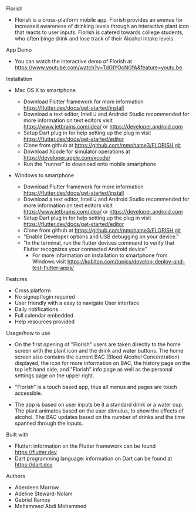 
Florish

- Florish is a cross-platform mobile app. Florish provides an avenue for increased
  awareness of drinking levels through an interactive plant icon that reacts to user inputs. Florish is catered towards   college students, who often binge drink and lose track of their Alcohol intake levels.

App Demo

- You can watch the interactive demo of Florish at https://www.youtube.com/watch?v=TdGIYOcNGfA&feature=youtu.be.

Installation

- Mac OS X to smartphone
    - Download Flutter framework for more information https://flutter.dev/docs/get-started/install
    - Download a text editor, IntelliJ and Android Studio recommended for more information on text editors visit https://www.jetbrains.com/idea/ or https://developer.android.com
    - Setup Dart plug in for help setting up the plug in visit https://flutter.dev/docs/get-started/editor
    - Clone from github at https://github.com/mmohame3/FLORISH.git
    - Download Xcode for simulator operations at https://developer.apple.com/xcode/
    - Run the "runner" to download onto mobile smartphone

- Windows to smartphone
    - Download Flutter framework for more information https://flutter.dev/docs/get-started/install
    - Download a text editor, IntelliJ and Android Studio recommended for more information on text editors visit https://www.jetbrains.com/idea/ or https://developer.android.com
    - Setup Dart plug in for help setting up the plug in visit https://flutter.dev/docs/get-started/editor
    - Clone from github at https://github.com/mmohame3/FLORISH.git
    - "Enable Developer options and USB debugging on your device."
    - "In the terminal, run the flutter devices command to verify that Flutter recognizes your connected Android device"
        - For more information on installation to smartphone from Windows visit https://kobiton.com/topics/develop-deploy-and-test-flutter-apps/

Features

- Cross platform
- No signup/login required
- User friendly with a easy to navigate User interface
- Daily notifications
- Full calendar embedded
- Help resources provided

Usage/how to use

- On the first opening of "Florish" users are taken directly to the home screen with the plant icon
  and the drink and water buttons. The home screen also contains the current BAC (Blood Alcohol Concentration)
  displayed, the icon for more information on BAC, the history page on the top left hand side, and "Florish" info page
  as well as the personal settings page on the upper right.

- "Florish" is a touch based app, thus all menus and pages are touch accessible.

- The app is based on user inputs be it a standard drink or a water cup. The plant animates based on the user
  stimulus, to show the effects of alcohol. The BAC updates based on the number of drinks and the time spanned
  through the inputs.


Built with

- Flutter: information on the Flutter framework can be found https://flutter.dev
- Dart programming language: information on Dart can be found at https://dart.dev


Authors
- Aberdeen Morrow
- Adeline Steward-Nolam
- Gabriel Ramos
- Mohammed Abdi Mohammed


